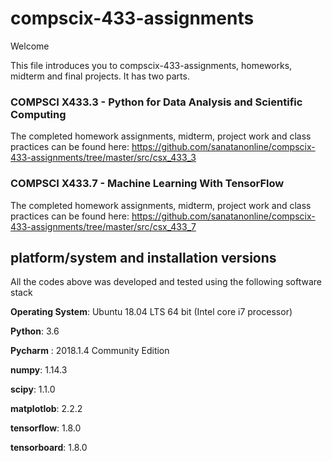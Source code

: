 # compscix-433-assignments

Welcome

This file introduces you to compscix-433-assignments, homeworks, midterm and final projects. It has two parts.

### COMPSCI X433.3 - Python for Data Analysis and Scientific Computing

The completed homework assignments, midterm, project work and class practices can be found here:
https://github.com/sanatanonline/compscix-433-assignments/tree/master/src/csx_433_3

### COMPSCI X433.7 - Machine Learning With TensorFlow

The completed homework assignments, midterm, project work and class practices can be found here:
https://github.com/sanatanonline/compscix-433-assignments/tree/master/src/csx_433_7

## platform/system and installation versions

All the codes above was developed and tested using the following software stack

**Operating System**: Ubuntu 18.04 LTS 64 bit (Intel core i7 processor)

**Python**: 3.6

**Pycharm** : 2018.1.4 Community Edition

**numpy**: 1.14.3

**scipy**: 1.1.0

**matplotlob**: 2.2.2

**tensorflow**: 1.8.0

**tensorboard**: 1.8.0
